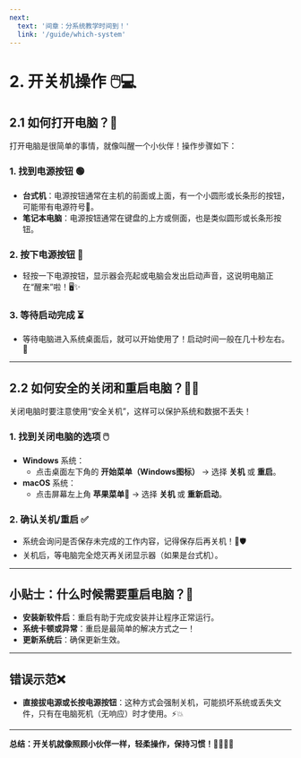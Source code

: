 ```yaml
---
next:
  text: '间章：分系统教学时间到！'
  link: '/guide/which-system'
---
```

# **2. 开关机操作 🖱️💻**

## **2.1 如何打开电脑？🌟**  
打开电脑是很简单的事情，就像叫醒一个小伙伴！操作步骤如下：  

### 1. **找到电源按钮** 🟢  
   - **台式机**：电源按钮通常在主机的前面或上面，有一个小圆形或长条形的按钮，可能带有电源符号🔄。  
   - **笔记本电脑**：电源按钮通常在键盘的上方或侧面，也是类似圆形或长条形按钮。

### 2. **按下电源按钮** 🔘  
   - 轻按一下电源按钮，显示器会亮起或电脑会发出启动声音，这说明电脑正在“醒来”啦！🖥️✨

### 3. **等待启动完成** ⏳  
   - 等待电脑进入系统桌面后，就可以开始使用了！启动时间一般在几十秒左右。🎉

---

## **2.2 如何安全的关闭和重启电脑？🛑🔄**  
关闭电脑时要注意使用“安全关机”，这样可以保护系统和数据不丢失！  

### 1. **找到关闭电脑的选项** 🖱️  
   - **Windows** 系统：  
     - 点击桌面左下角的 **开始菜单（Windows图标）** → 选择 **关机** 或 **重启**。  
   - **macOS** 系统：  
     - 点击屏幕左上角 **苹果菜单** → 选择 **关机** 或 **重新启动**。  

### 2. **确认关机/重启** ✅  
   - 系统会询问是否保存未完成的工作内容，记得保存后再关机！💾🛡️  
   - 关机后，等电脑完全熄灭再关闭显示器（如果是台式机）。  

---

## **小贴士：什么时候需要重启电脑？🔄**  
- **安装新软件后**：重启有助于完成安装并让程序正常运行。  
- **系统卡顿或异常**：重启是最简单的解决方式之一！  
- **更新系统后**：确保更新生效。

---

## **错误示范❌**  
- **直接拔电源或长按电源按钮**：这种方式会强制关机，可能损坏系统或丢失文件，只有在电脑死机（无响应）时才使用。⚡💥

---

**总结：开关机就像照顾小伙伴一样，轻柔操作，保持习惯！👩‍💻🧑‍💻**  